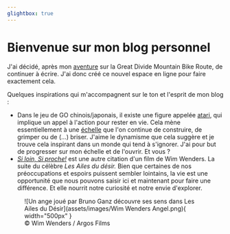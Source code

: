```yaml
---
glightbox: true
---
```


# Bienvenue sur mon blog personnel

J'ai décidé, après mon [aventure](https://divide.siroccomeister.net/) sur la Great Divide Mountain Bike Route, de continuer à écrire. J'ai donc créé ce nouvel espace en ligne pour faire exactement cela.

Quelques inspirations qui m'accompagnent sur le ton et l'esprit de mon blog :

- Dans le jeu de GO chinois/japonais, il existe une figure appelée [atari](https://en.wikipedia.org/wiki/List_of_Go_terms#Atari), qui implique un appel à l'action pour rester en vie. Cela mène essentiellement à une [échelle](https://en.wikipedia.org/wiki/Ladder_(Go)) que l'on continue de construire, de grimper ou de (...) briser. J'aime le dynamisme que cela suggère et je trouve cela inspirant dans un monde qui tend à s'ignorer. J'ai pour but de progresser sur mon échelle et de l'ouvrir. Et vous ?
- [*Si loin, Si proche!*](https://en.wikipedia.org/wiki/Faraway,_So_Close!) est une autre citation d'un film de Wim Wenders. La suite du célèbre *Les Ailes du désir.* Bien que certaines de nos préoccupations et espoirs puissent sembler lointains, la vie est une opportunité que nous pouvons saisir ici et maintenant pour faire une différence. Et elle nourrit notre curiosité et notre envie d'explorer.

<figure markdown>
![Un ange joué par Bruno Ganz découvre ses sens dans Les Ailes du Désir](assets/images/Wim Wenders Angel.png){ width="500px" }
<figcaption markdown>© Wim Wenders / Argos Films </figcaption>
</figure>

